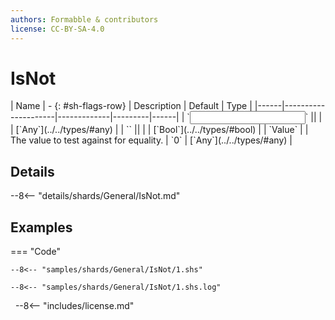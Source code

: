 ```yaml
---
authors: Formabble & contributors
license: CC-BY-SA-4.0
---
```



# IsNot

<div class="sh-parameters" markdown="1">
| Name | - {: #sh-flags-row} | Description | Default | Type |
|------|---------------------|-------------|---------|------|
| `<input>` || | | [`Any`](../../types/#any) |
| `<output>` || | | [`Bool`](../../types/#bool) |
| `Value` |  | The value to test against for equality. | `0` | [`Any`](../../types/#any) |

</div>



## Details

--8<-- "details/shards/General/IsNot.md"


## Examples

=== "Code"

  ```x86asm linenums="1"
  --8<-- "samples/shards/General/IsNot/1.shs"
  ```

  ```
  --8<-- "samples/shards/General/IsNot/1.shs.log"
  ```
&nbsp;
--8<-- "includes/license.md"

